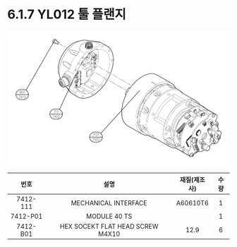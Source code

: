 # 6.1.7 YL012 툴 플랜지

![](../../_assets/image141.png)

|  **번호**  |              **설명**              | **재질(제조사)** | **수량** |
| :------: | :------------------------------: | :---------: | :----: |
| 7412-111 |       MECHANICAL INTERFACE       |   A60610T6  |    1   |
| 7412-P01 |           MODULE 40 TS           |             |    1   |
| 7412-B01 | HEX SOCEKT FLAT HEAD SCREW M4X10 |     12.9    |    6   |
